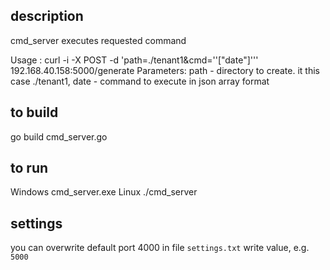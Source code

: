 ## description

cmd_server executes requested command

Usage :  curl -i -X POST -d 'path=./tenant1&cmd=''["date"]''' 192.168.40.158:5000/generate
Parameters: 
	path - directory to create. it this case ./tenant1, 
	date - command to execute in json array format

## to build 

go build cmd_server.go


## to run

Windows
	cmd_server.exe 
Linux
	./cmd_server


## settings
you can overwrite default port 4000
in file `settings.txt` write value, e.g. `5000`
